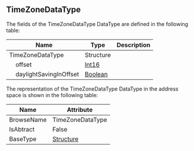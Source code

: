<!-- datatype -->
## TimeZoneDataType
<!-- end of description -->
The fields of the TimeZoneDataType DataType are defined in the following table:  

|Name|Type|Description|
|---|---|---|
|TimeZoneDataType|Structure||
|&nbsp;&nbsp;&nbsp;&nbsp;offset|[Int16](../../../Part3/DataTypes/Int16/readme.md)||
|&nbsp;&nbsp;&nbsp;&nbsp;daylightSavingInOffset|[Boolean](../../../Part3/DataTypes/Boolean/readme.md)||

The representation of the TimeZoneDataType DataType in the address space is shown in the following table:  

|Name|Attribute|
|---|---|
|BrowseName|TimeZoneDataType|
|IsAbtract|False|
|BaseType|[Structure](../../../Part3/DataTypes/Structure/readme.md)|

